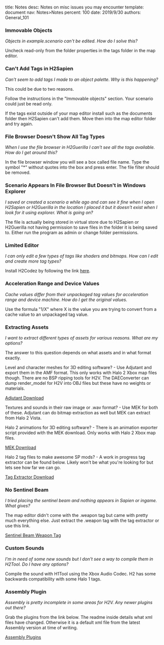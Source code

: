 title:      Notes
desc:       Notes on misc issues you may encounter
template:   document
nav:        Notes>Notes
percent:    100
date:       2019/9/30
authors:    General_101

### Immovable Objects ###

*Objects in example.scenario can't be edited. How do I solve this?*

Uncheck read-only from the folder properties in the tags folder in the map editor.


### Can't Add Tags in H2Sapien ###

*Can't seem to add tags I made to an object palette. Why is this happening?*

This could be due to two reasons.

Follow the instructions in the "Immovable objects" section. Your scenario could just be read only.

If the tags exist outside of your map editor install such as the documents folder then H2Sapien can't add them. Move then into the map editor folder and try again.


### File Browser Doesn't Show All Tag Types ###

*When I use the file browser in H2Guerilla I can't see all the tags available. How do I get around this?*

In the file browser window you will see a box called file name. Type the symbol "*" without quotes into the box and press enter. The file filter should be removed.


### Scenario Appears In File Browser But Doesn't in Windows Explorer ###

*I saved or created a scenario a while ago and can see it fine when I open H2Sapien or H2Guerilla in the location I placed it but it doesn't exist when I look for it using explorer. What is going on?*

The file is actually being stored in virtual store due to H2Sapien or H2Guerilla not having permission to save files in the folder it is being saved to. Either run the program as admin or change folder permissions.


### Limited Editor ###

*I can only edit a few types of tags like shaders and bitmaps. How can I edit and create more tag types?*

Install H2Codez by following the link [here](https://github.com/Project-Cartographer/H2-Toolkit-Launcher).


### Acceleration Range and Device Values ###

*Cache values differ from their unpackaged tag values for acceleration range and device machine. How do I get the original values.*

Use the formula "1/X" where X is the value you are trying to convert from a cache value to an unpackaged tag value.


### Extracting Assets ###

*I want to extract different types of assets for various reasons. What are my options?*

The answer to this question depends on what assets and in what format exactly.

Level and character meshes for 3D editing software? - Use Adjutant and export them in the AMF format. This only works with Halo 2 Xbox map files though. There are no BSP ripping tools for H2V. The DAEConverter can dump render_model for H2V into OBJ files but these have no weights or materials.

[Adjutant Download](http://forum.halomaps.org/index.cfm?page=topic&amp;topicID=45590)

Textures and sounds in their raw image or .wav format? - Use MEK for both of these. Adjutant can do bitmap extraction as well but MEK can extract from Halo 2 Vista.

Halo 2 animations for 3D editing software? - There is an animation exporter script provided with the MEK download. Only works with Halo 2 Xbox map files.

[MEK Download](https://bitbucket.org/Moses_of_Egypt/mek/downloads/)

Halo 2 tag files to make awesome SP mods? - A work in progress tag extractor can be found below. Likely won't be what you're looking for but lets see how far we can go.

[Tag Extractor Download](https://halo2.online/threads/tag-extractor-for-magical-doctor-wizard-researchers-only.2076/)


### No Sentinel Beam ###

*I tried placing the sentinel beam and nothing appears in Sapien or ingame. What gives?*

The map editor didn't come with the .weapon tag but came with pretty much everything else. Just extract the .weapon tag with the tag extractor or use this link.

[Sentinel Beam Weapon Tag](https://mega.nz/#%2154tWkKoA%2199KLJe7yDeDXxXqo85LFyhfkOjyuJ6WhSufMRlwiz-4)


### Custom Sounds ###

*I'm in need of some new sounds but I don't see a way to compile them in H2Tool. Do I have any options?*

Compile the sound with H1Tool using the Xbox Audio Codec. H2 has some backwards compatibility with some Halo 1 tags.


### Assembly Plugin ###

*Assembly is pretty incomplete in some areas for H2V. Any newer plugins out there?*

Grab the plugins from the link below. The readme inside details what xml files have changed. Otherwise it is a default xml file from the latest Assembly version at time of writing.

[Assembly Plugins](https://cdn.discordapp.com/attachments/434382924700319745/599071354549043220/Autogenerated_but_kinda_edited_plugins_for_Assembly.7z)
